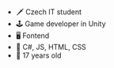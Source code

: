 - 🗡️ Czech IT student
- 🕹️ Game developer in Unity
- 🖥️ Fontend
- 🫡 C#, JS, HTML, CSS
- 👤 17 years old

<!---
JuliaStolova/JuliaStolova is a ✨ special ✨ repository because its `README.md` (this file) appears on your GitHub profile.
You can click the Preview link to take a look at your changes.
--->
